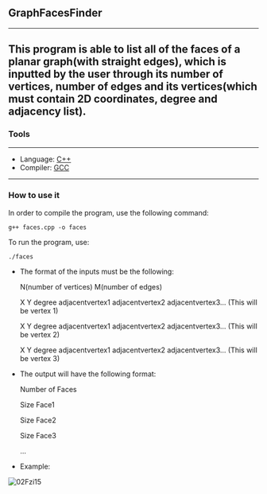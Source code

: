 ## **GraphFacesFinder**
---
This program is able to list all of the faces of a planar graph(with straight edges), which is inputted by the user through its number of vertices, number of edges and its vertices(which must contain 2D coordinates, degree and adjacency list).
---
### **Tools** 
---
- Language: [C++](https://cplusplus.com/doc/)
- Compiler: [GCC](https://gcc.gnu.org/)
---
### How to use it
In order to compile the program, use the following command: 

    g++ faces.cpp -o faces
To run the program, use:

    ./faces

- The format of the inputs must be the following:

  N(number of vertices) M(number of edges)
  <p>
  X Y degree adjacentvertex1 adjacentvertex2 adjacentvertex3... (This will be vertex 1)
  <p>
  X Y degree adjacentvertex1 adjacentvertex2 adjacentvertex3... (This will be vertex 2)
  <p>
  X Y degree adjacentvertex1 adjacentvertex2 adjacentvertex3... (This will be vertex 3)
  <p>
  <p>

- The output will have the following format:
  <p>
  Number of Faces
  <p>
  Size Face1
  <p>
  Size Face2
  <p>
  Size Face3
  <p>
  ...
  <p>
  <p>

- Example:
    <p>
![02Fzi15](https://github.com/Lorenzovagliano/GraphFacesFinder/assets/111889654/4232a8af-8f8d-4b99-97b0-b6972161d0d5)


